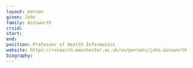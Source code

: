 ```yaml
---
layout: person
given: John
family: Ainsworth
crsid: 
start: 
end:
position: Professor of Health Informatics
website: https://research.manchester.ac.uk/en/persons/john.ainsworth
biography: 
---
```

